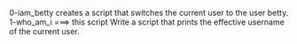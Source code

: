 0-iam_betty creates a script that switches the current user to the user betty.
1-who_am_i ===> this script Write a script that prints the effective username of the current user.
